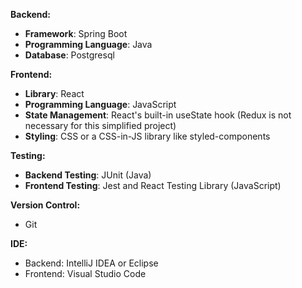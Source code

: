 **Backend:**
- **Framework**: Spring Boot
- **Programming Language**: Java
- **Database**: Postgresql

**Frontend:**
- **Library**: React
- **Programming Language**: JavaScript
- **State Management**: React's built-in useState hook (Redux is not necessary for this simplified project)
- **Styling**: CSS or a CSS-in-JS library like styled-components

**Testing:**
- **Backend Testing**: JUnit (Java)
- **Frontend Testing**: Jest and React Testing Library (JavaScript)

**Version Control:**
- Git

**IDE:**
- Backend: IntelliJ IDEA or Eclipse
- Frontend: Visual Studio Code
